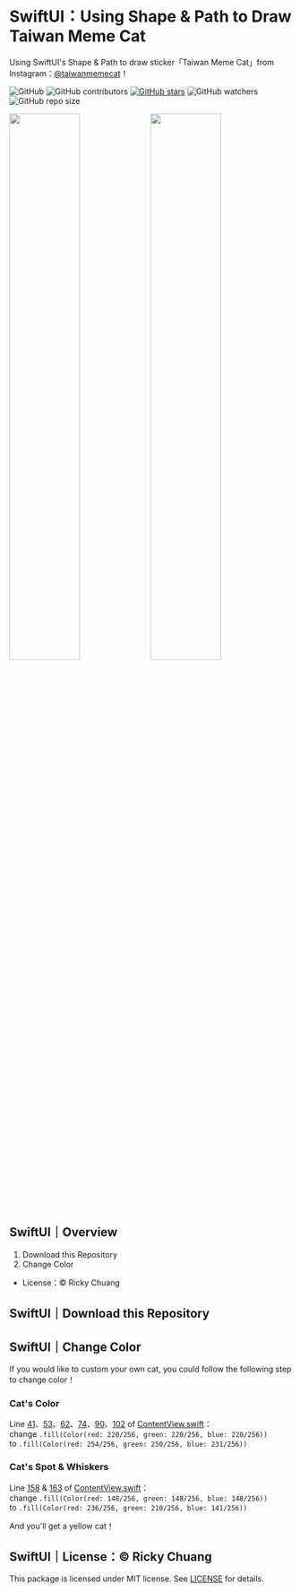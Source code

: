 # SwiftUI：Using Shape & Path to Draw Taiwan Meme Cat

Using SwiftUI's Shape & Path to draw sticker「Taiwan Meme Cat」from Instagram：[@taiwanmemecat](https://www.instagram.com/taiwanmemecat)！

![GitHub](https://img.shields.io/github/license/5j54d93/SwiftUI-Taiwanmemecat)
![GitHub contributors](https://img.shields.io/github/contributors/5j54d93/SwiftUI-Taiwanmemecat)
[![GitHub stars](https://img.shields.io/github/stars/5j54d93/SwiftUI-Taiwanmemecat)](https://github.com/5j54d93/SwiftUI-Taiwanmemecat/stargazers)
![GitHub watchers](https://img.shields.io/github/watchers/5j54d93/SwiftUI-Taiwanmemecat)
![GitHub repo size](https://img.shields.io/github/repo-size/5j54d93/SwiftUI-Taiwanmemecat)

<img src="https://github.com/5j54d93/SwiftUI-Taiwanmemecat/blob/main/Photo/taiwanmemecat：Origin.png" width='50%' height='50%'/><img src="https://github.com/5j54d93/SwiftUI-Taiwanmemecat/blob/main/Photo/taiwanmemecat：special.png" width='50%' height='50%'/>

## SwiftUI｜Overview

1. Download this Repository
2. Change Color
- License：© Ricky Chuang

## SwiftUI｜Download this Repository

## SwiftUI｜Change Color

If you would like to custom your own cat, you could follow the following step to change color！

### Cat's Color

Line [41](https://github.com/5j54d93/SwiftUI-Taiwanmemecat/blob/b7d78dddb661f06acf87f3ec3813f61210bc1ad7/TaiwanMemeCat/ContentView.swift#L41)、[53](https://github.com/5j54d93/SwiftUI-Taiwanmemecat/blob/b7d78dddb661f06acf87f3ec3813f61210bc1ad7/TaiwanMemeCat/ContentView.swift#L53)、[62](https://github.com/5j54d93/SwiftUI-Taiwanmemecat/blob/b7d78dddb661f06acf87f3ec3813f61210bc1ad7/TaiwanMemeCat/ContentView.swift#L62)、[74](https://github.com/5j54d93/SwiftUI-Taiwanmemecat/blob/b7d78dddb661f06acf87f3ec3813f61210bc1ad7/TaiwanMemeCat/ContentView.swift#L74)、[90](https://github.com/5j54d93/SwiftUI-Taiwanmemecat/blob/b7d78dddb661f06acf87f3ec3813f61210bc1ad7/TaiwanMemeCat/ContentView.swift#L90)、[102](https://github.com/5j54d93/SwiftUI-Taiwanmemecat/blob/b7d78dddb661f06acf87f3ec3813f61210bc1ad7/TaiwanMemeCat/ContentView.swift#L102) of [ContentView.swift](https://github.com/5j54d93/SwiftUI-Taiwanmemecat/blob/main/TaiwanMemeCat/ContentView.swift)：  
change `.fill(Color(red: 220/256, green: 220/256, blue: 220/256))`  
to `.fill(Color(red: 254/256, green: 250/256, blue: 231/256))`

### Cat's Spot & Whiskers

Line [158](https://github.com/5j54d93/SwiftUI-Taiwanmemecat/blob/b7d78dddb661f06acf87f3ec3813f61210bc1ad7/TaiwanMemeCat/ContentView.swift#L158) & [163](https://github.com/5j54d93/SwiftUI-Taiwanmemecat/blob/b7d78dddb661f06acf87f3ec3813f61210bc1ad7/TaiwanMemeCat/ContentView.swift#L163) of [ContentView.swift](https://github.com/5j54d93/SwiftUI-Taiwanmemecat/blob/main/TaiwanMemeCat/ContentView.swift)：  
change `.fill(Color(red: 148/256, green: 148/256, blue: 148/256))`  
to `.fill(Color(red: 236/256, green: 210/256, blue: 141/256))`

And you'll get a yellow cat！

## SwiftUI｜License：© Ricky Chuang

This package is licensed under MIT license. See [LICENSE](https://github.com/5j54d93/SwiftUI-Taiwanmemecat/blob/main/LICENSE) for details.
